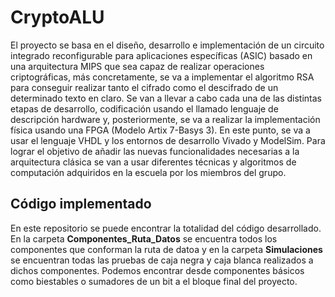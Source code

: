 # CryptoALU

El proyecto se basa en el diseño, desarrollo e implementación de un circuito integrado reconfigurable para aplicaciones específicas (ASIC) basado en una arquitectura MIPS que sea capaz de realizar operaciones criptográficas, más concretamente, se va a implementar el algoritmo RSA para conseguir realizar tanto el cifrado como el descifrado de un determinado texto en claro. Se van a llevar a cabo cada una de las distintas etapas de desarrollo, codificación usando el llamado lenguaje de descripción hardware y, posteriormente, se va a realizar la implementación física usando una FPGA (Modelo Artix 7-Basys 3). En este punto, se va a usar el lenguaje VHDL y los entornos de desarrollo Vivado y ModelSim. Para lograr el objetivo de añadir las nuevas funcionalidades necesarias a la arquitectura clásica se van a usar diferentes técnicas y algoritmos de computación adquiridos en la escuela por los miembros del grupo.


## Código implementado

En este repositorio se puede encontrar la totalidad del código desarrollado. En la carpeta **Componentes_Ruta_Datos** se encuentra todos los componentes que conforman la ruta de datoa y en la carpeta **Simulaciones** se encuentran todas las pruebas de caja negra y caja blanca realizados a dichos componentes. Podemos encontrar desde componentes básicos como biestables o sumadores de un bit a el bloque final del proyecto.
